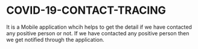 # COVID-19-CONTACT-TRACING
It is a Mobile application whcih helps to get the detail if we have contacted any positive person or not. If we have contacted any positive person then we get notified through the application.
